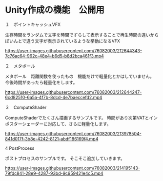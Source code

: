 # Unity作成の機能　公開用

１　ポイントキャッシュVFX

生存時間をランダムで文字を時間でずらして表示することで再生時間の違いからぽいんとで違う文字が表示されているような挙動になるVFX

https://user-images.githubusercontent.com/76082003/212644343-7c76ac64-962c-48e4-b6d5-b8d2bca461f3.mp4


２　メタボール

メタボール　距離関数を使ったもの　機能だけで軽量化とかはしていません。
今後時間があったら軽量化をします。

https://user-images.githubusercontent.com/76082003/212644247-6cd82510-6a5a-4f7b-8dcd-4e7baeccefd2.mp4

３　ComputeShader

ComputeShaderでたくさん描画するサンプルです。
時間があり次第VATとインポスターシェーダーに対応して、さらに軽量化します。

https://user-images.githubusercontent.com/76082003/213978504-841d017f-3b8e-4242-8121-abdf186169f4.mp4

4 PostProcess

ポストプロセスのサンプルです。
そこそこ追加していきます。

https://user-images.githubusercontent.com/76082003/214195143-79fdc841-28e9-4287-93bd-9c959421e4c5.mp4
